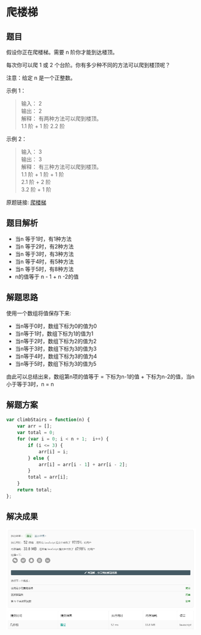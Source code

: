 # 爬楼梯

## 题目

假设你正在爬楼梯。需要 n 阶你才能到达楼顶。

每次你可以爬 1 或 2 个台阶。你有多少种不同的方法可以爬到楼顶呢？

注意：给定 n 是一个正整数。

示例 1：

> 输入： 2  
> 输出： 2  
> 解释： 有两种方法可以爬到楼顶。  
> 1.1 阶 + 1 阶
> 2.2 阶

示例 2：

> 输入： 3  
> 输出： 3  
> 解释： 有三种方法可以爬到楼顶。  
> 1.1 阶 + 1 阶 + 1 阶  
> 2.1 阶 + 2 阶  
> 3.2 阶 + 1 阶  

原题链接:  [爬楼梯](https://leetcode-cn.com/problems/climbing-stairs/)

## 题目解析

- 当n 等于1时，有1种方法
- 当n 等于2时，有2种方法
- 当n 等于3时，有3种方法
- 当n 等于4时，有5种方法
- 当n 等于5时，有8种方法
- n的值等于 n - 1 + n -2的值

## 解题思路

使用一个数组将值保存下来:

- 当n等于0时，数组下标为0的值为0
- 当n等于1时，数组下标为1的值为1
- 当n等于2时，数组下标为2的值为2
- 当n等于3时，数组下标为3的值为3
- 当n等于4时，数组下标为3的值为4
- 当n等于5时，数组下标为3的值为5

由此可以总结出来，数组第n项的值等于 = 下标为n-1的值 + 下标为n-2的值，当n小于等于3时，n = n

## 解题方案

```Javascript
var climbStairs = function(n) {
    var arr = [];
    var total = 0;
    for (var i = 0; i < n + 1;  i++) {
        if (i <= 3) {
            arr[i] = i;
        } else {
            arr[i] = arr[i - 1] + arr[i - 2];
        }
        total = arr[i];
    }
    return total;
};
```

## 解决成果

![avatar](./img/palouti.png)

